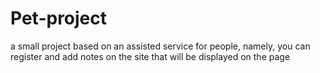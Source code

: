 # Pet-project

a small project based on an assisted service for people, namely, you can register and add notes on the site that will be displayed on the page
